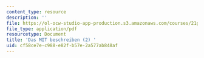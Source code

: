 ```yaml
---
content_type: resource
description: ''
file: https://ol-ocw-studio-app-production.s3.amazonaws.com/courses/21g-410-advanced-german-professional-communication-spring-2017/cf58ce7ec988e82fb57e2a577ab848af_21G_410s17_W05_M13.pdf
file_type: application/pdf
resourcetype: Document
title: 'Das MIT beschreiben (2) '
uid: cf58ce7e-c988-e82f-b57e-2a577ab848af
---
```

